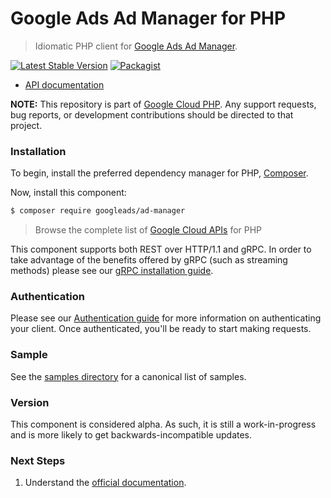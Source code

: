 # Google Ads Ad Manager for PHP

> Idiomatic PHP client for [Google Ads Ad Manager](https://developers.google.com/ad-manager/api/beta).

[![Latest Stable Version](https://poser.pugx.org/googleads/ad-manager/v/stable)](https://packagist.org/packages/googleads/ad-manager) [![Packagist](https://img.shields.io/packagist/dm/googleads/ad-manager.svg)](https://packagist.org/packages/googleads/ad-manager)

* [API documentation](https://cloud.google.com/php/docs/reference/googleads/ad-manager/latest)

**NOTE:** This repository is part of [Google Cloud PHP](https://github.com/googleapis/google-cloud-php). Any
support requests, bug reports, or development contributions should be directed to
that project.

### Installation

To begin, install the preferred dependency manager for PHP, [Composer](https://getcomposer.org/).

Now, install this component:

```sh
$ composer require googleads/ad-manager
```

> Browse the complete list of [Google Cloud APIs](https://cloud.google.com/php/docs/reference)
> for PHP

This component supports both REST over HTTP/1.1 and gRPC. In order to take advantage of the benefits
offered by gRPC (such as streaming methods) please see our
[gRPC installation guide](https://cloud.google.com/php/grpc).

### Authentication

Please see our [Authentication guide](https://github.com/googleapis/google-cloud-php/blob/main/AUTHENTICATION.md) for more information
on authenticating your client. Once authenticated, you'll be ready to start making requests.

### Sample

See the [samples directory](https://github.com/googleapis/php-ads-ad-manager/tree/main/samples) for a canonical list of samples.

### Version

This component is considered alpha. As such, it is still a work-in-progress and is more likely to get backwards-incompatible updates.

### Next Steps

1. Understand the [official documentation](https://developers.google.com/ad-manager/api/beta).
